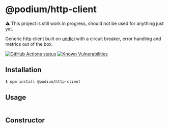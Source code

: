 # @podium/http-client

⚠️ This project is still work in progress, should not be used for anything just yet.

Generic http client built on [undici](undici.nodejs.org/) with a circuit breaker, error handling and metrics out of the box.

[![GitHub Actions status](https://github.com/podium-lib/http-client/workflows/Run%20Lint%20and%20Tests/badge.svg)](https://github.com/podium-lib/layout/actions?query=workflow%3A%22Run+Lint+and+Tests%22)
[![Known Vulnerabilities](https://snyk.io/test/github/podium-lib/http-client/badge.svg)](https://snyk.io/test/github/podium-lib/http-client)

## Installation

```bash
$ npm install @podium/http-client
```

## Usage


```js

```

## Constructor
